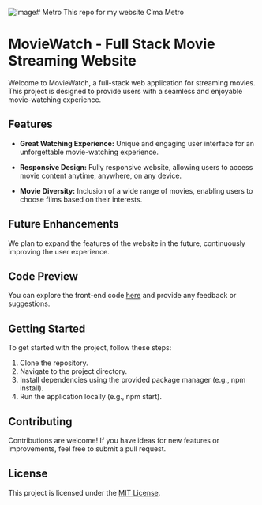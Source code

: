 ![image](https://github.com/mohamedgamal-MG/Metro/assets/120610309/8a4f5ae4-f785-4196-9162-d1d32b5401b1)# Metro
This repo for my website Cima Metro
# MovieWatch - Full Stack Movie Streaming Website

Welcome to MovieWatch, a full-stack web application for streaming movies. This project is designed to provide users with a seamless and enjoyable movie-watching experience.

## Features

- **Great Watching Experience:** Unique and engaging user interface for an unforgettable movie-watching experience.
  
- **Responsive Design:** Fully responsive website, allowing users to access movie content anytime, anywhere, on any device.

- **Movie Diversity:** Inclusion of a wide range of movies, enabling users to choose films based on their interests.

## Future Enhancements

We plan to expand the features of the website in the future, continuously improving the user experience.

## Code Preview

You can explore the front-end code [here](link-to-your-frontend-repo) and provide any feedback or suggestions.

## Getting Started

To get started with the project, follow these steps:

1. Clone the repository.
2. Navigate to the project directory.
3. Install dependencies using the provided package manager (e.g., npm install).
4. Run the application locally (e.g., npm start).

## Contributing

Contributions are welcome! If you have ideas for new features or improvements, feel free to submit a pull request.

## License

This project is licensed under the [MIT License](LICENSE).
